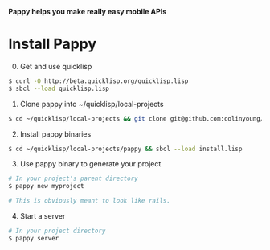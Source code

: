 **Pappy helps you make really easy mobile APIs**

Install Pappy
=============

0. Get and use quicklisp

```bash
$ curl -O http://beta.quicklisp.org/quicklisp.lisp
$ sbcl --load quicklisp.lisp
```

1. Clone pappy into ~/quicklisp/local-projects

```bash
$ cd ~/quicklisp/local-projects && git clone git@github.com:colinyoung/pappy.git 
```

2. Install pappy binaries

```bash
$ cd ~/quicklisp/local-projects/pappy && sbcl --load install.lisp
```

3. Use pappy binary to generate your project

```bash
# In your project's parent directory
$ pappy new myproject

# This is obviously meant to look like rails.
```

4. Start a server

```bash
# In your project directory
$ pappy server
```
